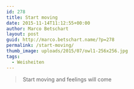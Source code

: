 ```yaml
---
id: 278
title: Start moving
date: 2015-11-14T11:12:55+00:00
author: Marco Betschart
layout: post
guid: http://marco.betschart.name/?p=278
permalink: /start-moving/
thumb_image: uploads/2015/07/owl1-256x256.jpg
tags:
  - Weisheiten
---
```

>  Start moving and feelings will come